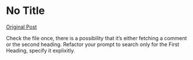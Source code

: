 # No Title

[Original Post](https://discourse.onlinedegree.iitm.ac.in/t/164277/535)

<p>Check the file once, there is a possibility that it’s either fetching a comment or the second heading. Refactor your prompt to search only for the First Heading, specify it explixitly.</p>